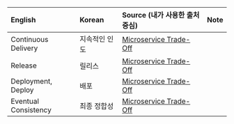| English  | Korean  | Source (내가 사용한 출처중심) | Note |
| :------------ |:------------ | :---------- | :---------------- |
| Continuous Delivery | 지속적인 인도 | [Microservice Trade-Off](https://greencrayon00.wordpress.com/2015/11/08/마이크로서비스-비용과-혜택/) | |
| Release | 릴리스 | [Microservice Trade-Off](https://greencrayon00.wordpress.com/2015/11/08/마이크로서비스-비용과-혜택/) | |
| Deployment, Deploy | 배포 | [Microservice Trade-Off](https://greencrayon00.wordpress.com/2015/11/08/마이크로서비스-비용과-혜택/) | |
| Eventual Consistency | 최종 정합성 | [Microservice Trade-Off](https://greencrayon00.wordpress.com/2015/11/08/마이크로서비스-비용과-혜택/) | |